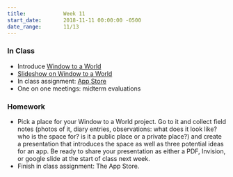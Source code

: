 ```yaml
---
title:            Week 11
start_date:       2018-11-11 00:00:00 -0500
date_range:       11/13
---
```


### In Class
- Introduce [Window to a World](../projects/window)
- [Slideshow on Window to a World](https://docs.google.com/presentation/d/1_6sqzI9ZcPuwypND5NzY6Cbujrb1KPHgL6gKsAOQ7Ro/edit?usp=sharing)
- In class assignment: [App Store](../assets/lectures/in-class-activity.pdf)
- One on one meetings: midterm evaluations


### Homework
- Pick a place for your Window to a World project. Go to it and collect field notes (photos of it, diary entries, observations: what does it look like? who is the space for? is it a public place or a private place?) and create a presentation that introduces the space as well as three potential ideas for an app. Be ready to share your presentation as either a PDF, Invision, or google slide at the start of class next week.
- Finish in class assignment: The App Store.

